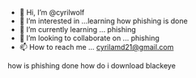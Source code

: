 - 👋 Hi, I’m @cyrilwolf
- 👀 I’m interested in ...learning how phishing is done
- 🌱 I’m currently learning ... phishing
- 💞️ I’m looking to collaborate on ... phishing
- 📫 How to reach me ... cyrilamd21@gmail.com

<!---
cyrilwolf/cyrilwolf is a ✨ special ✨ repository because its `README.md` (this file) appears on your GitHub profile.
You can click the Preview link to take a look at your changes.
--->
how is phishing done
how do i download blackeye
